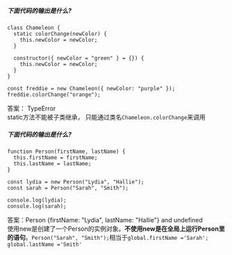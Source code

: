 ##### 下面代码的输出是什么?
```
class Chameleon {
  static colorChange(newColor) {
    this.newColor = newColor;
  }

  constructor({ newColor = "green" } = {}) {
    this.newColor = newColor;
  }
}

const freddie = new Chameleon({ newColor: "purple" });
freddie.colorChange("orange");
```  
答案： TypeError  
static方法不能被子类继承， 只能通过类名```Chameleon.colorChange```来调用   

##### 下面代码的输出是什么?
```
function Person(firstName, lastName) {
  this.firstName = firstName;
  this.lastName = lastName;
}

const lydia = new Person("Lydia", "Hallie");
const sarah = Person("Sarah", "Smith");

console.log(lydia);
console.log(sarah);
```  
答案：Person {firstName: "Lydia", lastName: "Hallie"} and undefined  
使用new是创建了一个Person的实例对象。**不使用new是在全局上运行Person里的语句**。```Person("Sarah", "Smith");```相当于```global.firstName ='Sarah'; global.lastName ='Smith'```